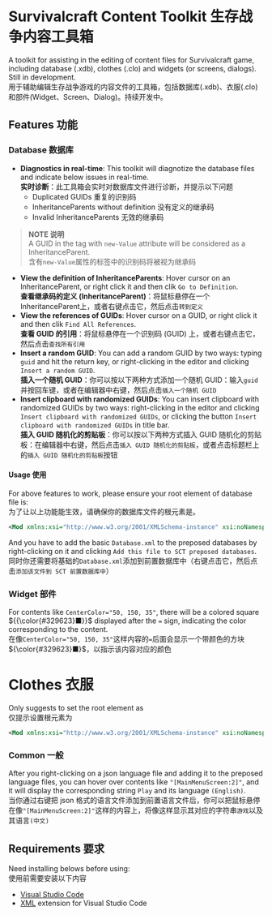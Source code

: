 # Survivalcraft Content Toolkit 生存战争内容工具箱

A toolkit for assisting in the editing of content files for Survivalcraft game, including database (.xdb), clothes (.clo) and widgets (or screens, dialogs). Still in development.  
用于辅助编辑生存战争游戏的内容文件的工具箱，包括数据库(.xdb)、衣服(.clo)和部件(Widget、Screen、Dialog)。持续开发中。

## Features 功能

### Database 数据库

* **Diagnostics in real-time**: This toolkit will diagnotize the database files and indicate below issues in real-time.  
  **实时诊断**：此工具箱会实时对数据库文件进行诊断，并提示以下问题
  * Duplicated GUIDs 重复的识别码
  * InheritanceParents without definition 没有定义的继承码
  * Invalid InheritanceParents 无效的继承码

> **NOTE 说明**  
> A GUID in the tag with `new-Value` attribute will be considered as a InheritanceParent.  
> 含有`new-Value`属性的标签中的识别码将被视为继承码

* **View the definition of InheritanceParents**: Hover cursor on an InheritanceParent, or right click it and then clik `Go to Definition`.  
  **查看继承码的定义 (InheritanceParent)**：将鼠标悬停在一个InheritanceParent上，或者右键点击它，然后点击`转到定义`
* **View the references of GUIDs**: Hover cursor on a GUID, or right click it and then clik `Find All References`.  
  **查看 GUID 的引用**：将鼠标悬停在一个识别码 (GUID) 上，或者右键点击它，然后点击`查找所有引用`
* **Insert a random GUID**: You can add a random GUID by two ways: typing `guid` and hit the return key, or right-clicking in the editor and clicking `Insert a random GUID`.  
  **插入一个随机 GUID**：你可以按以下两种方式添加一个随机 GUID：输入`guid`并按回车键，或者在编辑器中右键，然后点击`插入一个随机 GUID`
* **Insert clipboard with randomized GUIDs**: You can insert clipboard with randomized GUIDs by two ways: right-clicking in the editor and clicking `Insert clipboard with randomized GUIDs`, or clicking the button `Insert clipboard with randomized GUIDs` in title bar.  
  **插入 GUID 随机化的剪贴板**：你可以按以下两种方式插入 GUID 随机化的剪贴板：在编辑器中右键，然后点击`插入 GUID 随机化的剪贴板`，或者点击标题栏上的`插入 GUID 随机化的剪贴板`按钮

#### Usage 使用
For above features to work, please ensure your root element of database file is:  
为了让以上功能能生效，请确保你的数据库文件的根元素是。
```xml
<Mod xmlns:xsi="http://www.w3.org/2001/XMLSchema-instance" xsi:noNamespaceSchemaLocation="https://gitee.com/THPRC/survivalcraft-api/raw/SCAPI1.8/Survivalcraft/Content/Assets/Database.xsd">
```
And you have to add the basic `Database.xml` to the preposed databases by right-clicking on it and clicking `Add this file to SCT preposed databases`.  
同时你还需要将基础的`Database.xml`添加到前置数据库中（右键点击它，然后点击`添加该文件到 SCT 前置数据库中`）

### Widget 部件

For contents like `CenterColor="50, 150, 35"`, there will be a colored square ${{\color{#329623}■}}$ displayed after the `=` sign, indicating the color corresponding to the content.  
在像`CenterColor="50, 150, 35"`这样内容的`=`后面会显示一个带颜色的方块${\color{#329623}■}$，以指示该内容对应的颜色

# Clothes 衣服

Only suggests to set the root element as  
仅提示设置根元素为
```xml
<Mod xmlns:xsi="http://www.w3.org/2001/XMLSchema-instance" xsi:noNamespaceSchemaLocation="https://gitee.com/THPRC/survivalcraft-api/raw/SCAPI1.8/Survivalcraft/Content/Assets/Clothes.xsd">
```

### Common 一般

After you right-clicking on a json language file and adding it to the preposed language files, you can hover over contents like `"[MainMenuScreen:2]"`, and it will display the corresponding string `Play` and its language `(English)`.  
当你通过右键把 json 格式的语言文件添加到前置语言文件后，你可以把鼠标悬停在像`"[MainMenuScreen:2]"`这样的内容上，将像这样显示其对应的字符串`游戏`以及其语言`(中文)`

## Requirements 要求

Need installing belows before using:  
使用前需要安装以下内容

* [Visual Studio Code](https://code.visualstudio.com)
* [XML](https://marketplace.visualstudio.com/items?itemName=redhat.vscode-xml) extension for Visual Studio Code